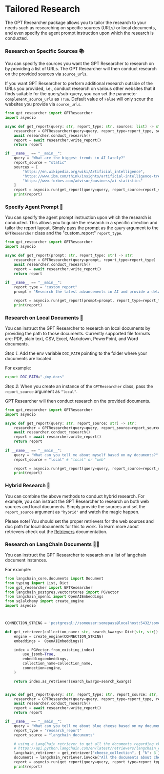 # Tailored Research

The GPT Researcher package allows you to tailor the research to your needs such as researching on specific sources (URLs) or local documents, and even specify the agent prompt instruction upon which the research is conducted.

### Research on Specific Sources 📚

You can specify the sources you want the GPT Researcher to research on by providing a list of URLs. The GPT Researcher will then conduct research on the provided sources via `source_urls`. 

If you want GPT Researcher to perform additional research outside of the URLs you provided, i.e., conduct research on various other websites that it finds suitable for the query/sub-query, you can set the parameter `complement_source_urls` as `True`. Default value of `False` will only scour the websites you provide via `source_urls`.


```python
from gpt_researcher import GPTResearcher
import asyncio

async def get_report(query: str, report_type: str, sources: list) -> str:
    researcher = GPTResearcher(query=query, report_type=report_type, source_urls=sources, complement_source_urls=False)
    await researcher.conduct_research()
    report = await researcher.write_report()
    return report

if __name__ == "__main__":
    query = "What are the biggest trends in AI lately?"
    report_source = "static"
    sources = [
        "https://en.wikipedia.org/wiki/Artificial_intelligence",
        "https://www.ibm.com/think/insights/artificial-intelligence-trends",
        "https://www.forbes.com/advisor/business/ai-statistics"
    ]
    report = asyncio.run(get_report(query=query, report_source=report_source, sources=sources))
    print(report)
```

### Specify Agent Prompt 📝

You can specify the agent prompt instruction upon which the research is conducted. This allows you to guide the research in a specific direction and tailor the report layout.
Simply pass the prompt as the `query` argument to the `GPTResearcher` class and the "custom_report" `report_type`.

```python
from gpt_researcher import GPTResearcher
import asyncio

async def get_report(prompt: str, report_type: str) -> str:
    researcher = GPTResearcher(query=prompt, report_type=report_type)
    await researcher.conduct_research()
    report = await researcher.write_report()
    return report
    
if __name__ == "__main__":
    report_type = "custom_report"
    prompt = "Research the latest advancements in AI and provide a detailed report in APA format including sources."

    report = asyncio.run(get_report(prompt=prompt, report_type=report_type))
    print(report)
```

### Research on Local Documents 📄
You can instruct the GPT Researcher to research on local documents by providing the path to those documents. Currently supported file formats are: PDF, plain text, CSV, Excel, Markdown, PowerPoint, and Word documents.

*Step 1*: Add the env variable `DOC_PATH` pointing to the folder where your documents are located.

For example:

```bash
export DOC_PATH="./my-docs"
```

*Step 2*: When you create an instance of the `GPTResearcher` class, pass the `report_source` argument as `"local"`.

GPT Researcher will then conduct research on the provided documents.

```python
from gpt_researcher import GPTResearcher
import asyncio

async def get_report(query: str, report_source: str) -> str:
    researcher = GPTResearcher(query=query, report_source=report_source)
    await researcher.conduct_research()
    report = await researcher.write_report()
    return report
    
if __name__ == "__main__":
    query = "What can you tell me about myself based on my documents?"
    report_source = "local" # "local" or "web"

    report = asyncio.run(get_report(query=query, report_source=report_source))
    print(report)
```

### Hybrid Research 🔄
You can combine the above methods to conduct hybrid research. For example, you can instruct the GPT Researcher to research on both web sources and local documents.
Simply provide the sources and set the `report_source` argument as `"hybrid"` and watch the magic happen.

Please note! You should set the proper retrievers for the web sources and doc path for local documents for this to work.
To learn more about retrievers check out the [Retrievers](https://docs.gptr.dev/docs/gpt-researcher/search-engines/retrievers) documentation.


### Research on LangChain Documents 🦜️🔗
You can instruct the GPT Researcher to research on a list of langchain document instances.

For example:

```python
from langchain_core.documents import Document
from typing import List, Dict
from gpt_researcher import GPTResearcher
from langchain_postgres.vectorstores import PGVector
from langchain_openai import OpenAIEmbeddings
from sqlalchemy import create_engine
import asyncio



CONNECTION_STRING = 'postgresql://someuser:somepass@localhost:5432/somedatabase'

def get_retriever(collection_name: str, search_kwargs: Dict[str, str]):
    engine = create_engine(CONNECTION_STRING)
    embeddings =  OpenAIEmbeddings()

    index = PGVector.from_existing_index(
        use_jsonb=True,
        embedding=embeddings,
        collection_name=collection_name,
        connection=engine,
    )

    return index.as_retriever(search_kwargs=search_kwargs)


async def get_report(query: str, report_type: str, report_source: str, documents: List[Document]) -> str:
    researcher = GPTResearcher(query=query, report_type=report_type, report_source=report_source, documents=documents)
    await researcher.conduct_research()
    report = await researcher.write_report()
    return report

if __name__ == "__main__":
    query = "What can you tell me about blue cheese based on my documents?"
    report_type = "research_report"
    report_source = "langchain_documents"

    # using a LangChain retriever to get all the documents regarding cheese
    # https://api.python.langchain.com/en/latest/retrievers/langchain_core.retrievers.BaseRetriever.html#langchain_core.retrievers.BaseRetriever.invoke
    langchain_retriever = get_retriever("cheese_collection", { "k": 3 })
    documents = langchain_retriever.invoke("All the documents about cheese")
    report = asyncio.run(get_report(query=query, report_type=report_type, report_source=report_source, documents=documents))
    print(report)
```
